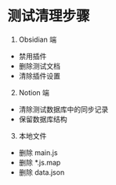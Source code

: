 # 测试清理步骤

1. Obsidian 端
- 禁用插件
- 删除测试文档
- 清除插件设置

2. Notion 端
- 清除测试数据库中的同步记录
- 保留数据库结构

3. 本地文件
- 删除 main.js
- 删除 *.js.map
- 删除 data.json 